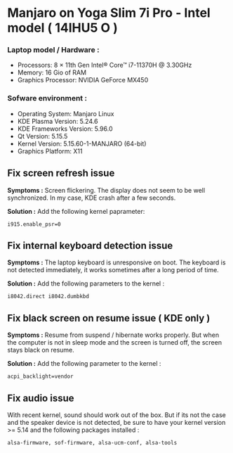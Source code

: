# Manjaro on Yoga Slim 7i Pro - Intel model ( 14IHU5 O )

### Laptop model / Hardware :

- Processors: 8 × 11th Gen Intel® Core™ i7-11370H @ 3.30GHz
- Memory: 16 Gio of RAM
- Graphics Processor: NVIDIA GeForce MX450

### Sofware environment :

- Operating System: Manjaro Linux
- KDE Plasma Version: 5.24.6
- KDE Frameworks Version: 5.96.0
- Qt Version: 5.15.5
- Kernel Version: 5.15.60-1-MANJARO (64-bit)
- Graphics Platform: X11


## Fix screen refresh issue

**Symptoms :** Screen flickering. The display does not seem to be well synchronized. In my case, KDE crash after a few seconds.

**Solution :** Add the following kernel paprameter: 

`i915.enable_psr=0`


## Fix internal keyboard detection issue

**Symptoms :** The laptop keyboard is unresponsive on boot. The keyboard is not detected immediately, it works sometimes after a long period of time.

**Solution :** Add the following parameters to the kernel : 

`i8042.direct i8042.dumbkbd`


## Fix black screen on resume issue ( KDE only )

**Symptoms :** Resume from suspend / hibernate works properly. But when the computer is not in sleep mode and the screen is turned off, the screen stays black on resume.

**Solution :** Add the following parameter to the kernel : 

`acpi_backlight=vendor`


## Fix audio issue

With recent kernel, sound should work out of the box. But if its not the case and the speaker device is not detected, be sure to have your kernel version >= 5.14 and the following packages installed :

 `alsa-firmware, sof-firmware, alsa-ucm-conf, alsa-tools` 

